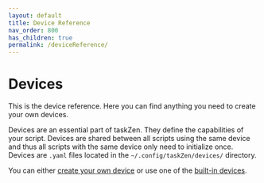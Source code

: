 ```yaml
---
layout: default
title: Device Reference
nav_order: 800
has_children: true
permalink: /deviceReference/
---
```


# Devices

This is the device reference. Here you can find anything you need to create your own devices.

Devices are an essential part of taskZen. They define the capabilities of your script. Devices are shared between all scripts using the same device and thus all scripts with the same device only need to initialize once. Devices are `.yaml` files located in the `~/.config/taskZen/devices/` directory.

You can either [create your own device](../createYourOwn/) or use one of the [built-in devices](../builtIn/).
